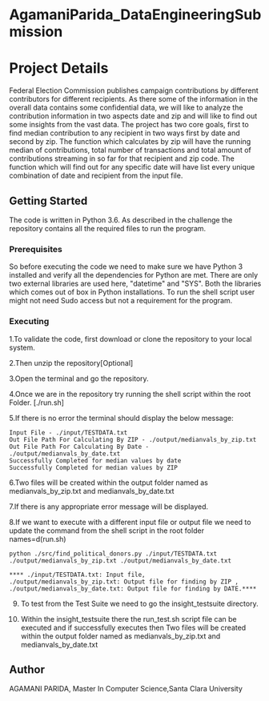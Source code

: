# AgamaniParida_DataEngineeringSubmission

# Project Details

Federal Election Commission publishes campaign contributions by different contributors for different recipients. As there some of the information in the overall data contains some confidential data, we will like to analyze the contribution information in two aspects date and zip and will like to find out some insights from the vast data. The project has two core goals, first to find median contribution to any recipient in two ways first by date and second by zip.
The function which calculates by zip will have the running median of contributions, total number of transactions and total amount of contributions streaming in so far for that recipient and zip code. The function which will find out for any specific date will have list every unique combination of date and recipient from the input file.

## Getting Started
The code is written in Python 3.6. 
As described in the challenge the repository contains all the required files to run the program. 

### Prerequisites

So before executing the code we need to make sure we have Python 3 installed and verify all the dependencies for Python are met.
There are only two external libraries are used here, "datetime" and "SYS". Both the libraries which comes out of box in Python installations. To run the shell script user might not need Sudo access but not a requirement for the program.


### Executing

1.To validate the code, first download or clone the repository to your local system.

2.Then unzip the repository[Optional]

3.Open the terminal and go the repository.

4.Once we are in the repository try running the shell script within the root Folder. [./run.sh]

5.If there is no error the terminal should display the below message:

    Input File - ./input/TESTDATA.txt
    Out File Path For Calculating By ZIP - ./output/medianvals_by_zip.txt
    Out File Path For Calculating By Date - ./output/medianvals_by_date.txt
    Successfully Completed for median values by date
    Successfully Completed for median values by ZIP
    
6.Two files will be created within the output folder named as medianvals_by_zip.txt and medianvals_by_date.txt
    
7.If there is any appropriate error message will be displayed.

8.If we want to execute with a different input file or output file we need to update the command from the shell script in the root folder names=d(run.sh)

    python ./src/find_political_donors.py ./input/TESTDATA.txt ./output/medianvals_by_zip.txt ./output/medianvals_by_date.txt

    **** ./input/TESTDATA.txt: Input file, 
    ./output/medianvals_by_zip.txt: Output file for finding by ZIP ,          
    ./output/medianvals_by_date.txt: Output file for finding by DATE.****
    
9. To test from the Test Suite we need to go the insight_testsuite directory.

10. Within the insight_testsuite there the run_test.sh script file can be executed and if successfully executes then Two files will be created within the output folder named as medianvals_by_zip.txt and medianvals_by_date.txt


## Author

AGAMANI PARIDA,
Master In Computer Science,Santa Clara University
